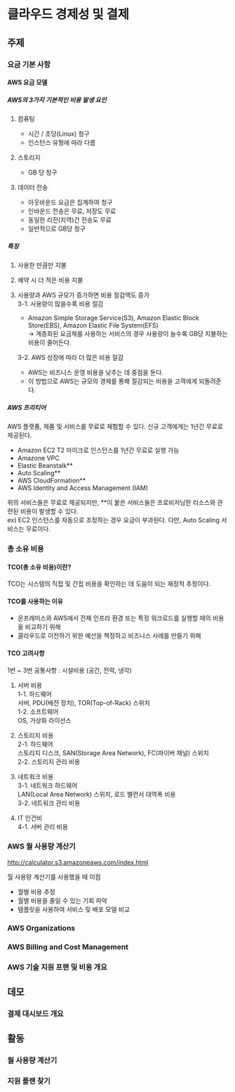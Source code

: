 # 클라우드 경제성 및 결제
## 주제
### 요금 기본 사항
#### AWS 요금 모델
##### AWS의 3가지 기본적인 비용 발생 요인
1. 컴퓨팅
    * 시간 / 초당(Linux) 청구
    * 인스턴스 유형에 따라 다름

2. 스토리지
    * GB 당 청구

3. 데이터 전송
    * 아웃바운드 요금은 집계하여 청구
    * 인바운드 전송은 무료, 저장도 무료
    * 동일한 리전(지역)간 전송도 무료  
    * 일반적으로 GB당 청구
    
##### 특징
1. 사용한 만큼만 지불
2. 예약 시 더 적은 비용 지불
3. 사용량과 AWS 규모가 증가하면 비용 절감액도 증가  
    3-1. 사용량이 많을수록 비용 절감
    * Amazon Simple Storage Service(S3), Amazon Elastic Block Store(EBS), Amazon Elastic File System(EFS)  
    -> 계층화된 요금제를 사용하는 서비스의 경우 사용량이 늘수록 GB당 지불하는 비용이 줄어든다.  

    3-2. AWS 성장에 따라 더 많은 비용 절감  
    * AWS는 비즈니스 운영 비용을 낮추는 데 중점을 둔다.  
    * 이 방법으로 AWS는 규모의 경제를 통해 절감되는 비용을 고객에게 되돌려준다.

##### AWS 프리티어
AWS 플랫폼, 제품 및 서비스를 무료로 체험할 수 있다. 신규 고객에게는 1년간 무료로 제공된다.  
* Amazon EC2 T2 마이크로 인스턴스를 1년간 무료로 실행 가능
* Amazone VPC
* Elastic Beanstalk**
* Auto Scaling**
* AWS CloudFormation**
* AWS Identity and Access Management (IAM)  

위의 서비스들은 무료로 제공되지만, **이 붙은 서비스들은 프로비저닝한 리소스와 관련된 비용이 발생할 수 있다.  
  ex) EC2 인스턴스를 자동으로 조정하는 경우 요금이 부과된다. 다만, Auto Scaling 서비스는 무료이다.

### 총 소유 비용
#### TCO(총 소유 비용)이란?
TCO는 시스템의 직접 및 간접 비용을 확인하는 데 도움이 되는 재정적 추정이다.  

#### TCO를 사용하는 이유
* 온프레미스와 AWS에서 전체 인프라 환경 또는 특정 워크로드를 실행할 때의 비용을 비교하기 위해
* 클라우드로 이전하기 위한 예산을 책정하고 비즈니스 사례를 만들기 위해

#### TCO 고려사항
1번 ~ 3번 공통사항 : 시설비용 (공간, 전력, 냉각)  

1. 서버 비용  
   1-1. 하드웨어  
   서버, PDU(배전 장치), TOR(Top-of-Rack) 스위치  
   1-2. 소프트웨어  
   OS, 가상화 라이선스  
   
   
2. 스토리지 비용  
   2-1. 하드웨어  
   스토리지 디스크, SAN(Storage Area Network), FC(파이버 채널) 스위치  
   2-2. 스토리지 관리 비용  
   
   
3. 네트워크 비용  
   3-1. 네트워크 하드웨어  
   LAN(Local Area Network) 스위치, 로드 밸런서 대역폭 비용  
   3-2. 네트워크 관리 비용  
   
   
4. IT 인건비  
   4-1. 서버 관리 비용  

### AWS 월 사용량 계산기
http://calculator.s3.amazoneaws.com/index.html  

월 사용량 계산기를 사용했을 때 이점
* 월별 비용 추정
* 월별 비용을 줄일 수 있는 기회 파악
* 템플릿을 사용하여 서비스 및 배포 모델 비교


### AWS Organizations
### AWS Billing and Cost Management
### AWS 기술 지원 프랜 및 비용 개요

## 데모
### 결제 대시보드 개요

## 활동
### 월 사용량 계산기
### 지원 플랜 찾기